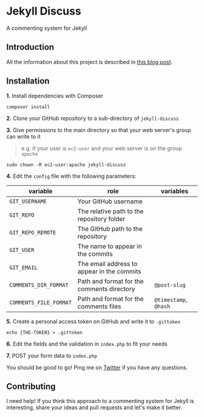 # Jekyll Discuss
A commenting system for Jekyll

## Introduction

All the information about this project is described in [this blog post](https://eduardoboucas.com/blog/2015/05/11/rethinking-the-commenting-system-for-my-jekyll-site.html).

## Installation

**1.** Install dependencies with Composer

`composer install`

**2.** Clone your GitHub repository to a sub-directory of `jekyll-discuss`

**3.** Give permissions to the main directory so that your web server's group can write to it

> e.g. if your user is `ec2-user` and your web server is on the group `apache`

`sudo chown -R ec2-user:apache jekyll-discuss`

**4.** Edit the `config` file with the following parameters:

| variable                 | role                                            | variables             |
|--------------------------|-------------------------------------------------|-----------------------|
| `GIT_USERNAME`           |  Your GitHub username                           |                       |
| `GIT_REPO`               |  The relative path to the repository folder     |                       |
| `GIT_REPO_REMOTE`        |  The GitHub path to the repository              |                       |
| `GIT_USER`               |  The name to appear in the commits              |                       |
| `GIT_EMAIL`              |  The email address to appear in the commits     |                       |
| `COMMENTS_DIR_FORMAT`    |  Path and format for the comments directory     | `@post-slug`          |
| `COMMENTS_FILE_FORMAT`   |  Path and format for the comments files         | `@timestamp`, `@hash` | 

**5.** Create a personal access token on GitHub and write it to `.gittoken`

`echo {THE-TOKEN} > .gittoken`

**6.** Edit the fields and the validation in `index.php` to fit your needs

**7.** POST your form data to `index.php`

You should be good to go! Ping me on [Twitter](https://twitter.com/eduardoboucas) if you have any questions.

## Contributing

I need help! If you think this approach to a commenting system for Jekyll is interesting, share your ideas and pull requests and let's make it better.
